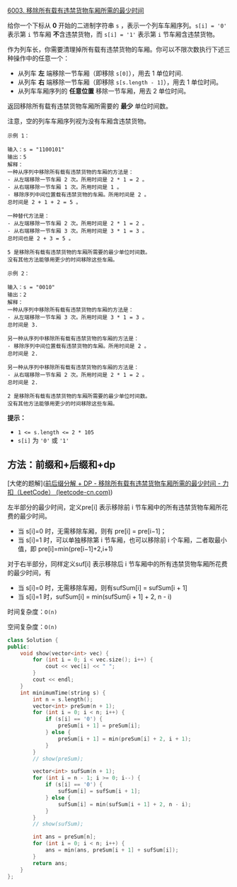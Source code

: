 [6003. 移除所有载有违禁货物车厢所需的最少时间](https://leetcode-cn.com/problems/minimum-time-to-remove-all-cars-containing-illegal-goods/)

给你一个下标从 **0** 开始的二进制字符串 `s` ，表示一个列车车厢序列。`s[i] = '0'` 表示第 `i` 节车厢 **不**含违禁货物，而 `s[i] = '1'` 表示第 `i` 节车厢含违禁货物。

作为列车长，你需要清理掉所有载有违禁货物的车厢。你可以不限次数执行下述三种操作中的任意一个：

-  从列车 **左** 端移除一节车厢（即移除 `s[0]`），用去 1 单位时间.
- 从列车 **右** 端移除一节车厢（即移除 `s[s.length - 1]`），用去 1 单位时间。
- 从列车车厢序列的 **任意位置** 移除一节车厢，用去 2 单位时间。

返回移除所有载有违禁货物车厢所需要的 **最少** 单位时间数。

注意，空的列车车厢序列视为没有车厢含违禁货物。

```
示例 1：

输入：s = "1100101"
输出：5
解释：
一种从序列中移除所有载有违禁货物的车厢的方法是：
- 从左端移除一节车厢 2 次。所用时间是 2 * 1 = 2 。
- 从右端移除一节车厢 1 次。所用时间是 1 。
- 移除序列中间位置载有违禁货物的车厢。所用时间是 2 。
总时间是 2 + 1 + 2 = 5 。

一种替代方法是：
- 从左端移除一节车厢 2 次。所用时间是 2 * 1 = 2 。
- 从右端移除一节车厢 3 次。所用时间是 3 * 1 = 3 。
总时间也是 2 + 3 = 5 。

5 是移除所有载有违禁货物的车厢所需要的最少单位时间数。
没有其他方法能够用更少的时间移除这些车厢。

示例 2：

输入：s = "0010"
输出：2
解释：
一种从序列中移除所有载有违禁货物的车厢的方法是：
- 从左端移除一节车厢 3 次。所用时间是 3 * 1 = 3 。
总时间是 3.

另一种从序列中移除所有载有违禁货物的车厢的方法是：
- 移除序列中间位置载有违禁货物的车厢。所用时间是 2 。
总时间是 2.

另一种从序列中移除所有载有违禁货物的车厢的方法是：
- 从右端移除一节车厢 2 次。所用时间是 2 * 1 = 2 。
总时间是 2.

2 是移除所有载有违禁货物的车厢所需要的最少单位时间数。
没有其他方法能够用更少的时间移除这些车厢。
```

**提示：**

- `1 <= s.length <= 2 * 105`
- `s[i]` 为 `'0'` 或 `'1'`



## 方法：前缀和+后缀和+dp

[大佬的题解]([前后缀分解 + DP - 移除所有载有违禁货物车厢所需的最少时间 - 力扣（LeetCode） (leetcode-cn.com)](https://leetcode-cn.com/problems/minimum-time-to-remove-all-cars-containing-illegal-goods/solution/qian-hou-zhui-fen-jie-dp-by-endlesscheng-6u1b/))

左半部分的最少时间，定义pre[i] 表示移除前 i 节车厢中的所有违禁货物车厢所花费的最少时间。

- 当 s[i]=0 时，无需移除车厢，则有 pre[i] = pre[i−1]；
- 当 s[i]=1 时，可以单独移除第 i 节车厢，也可以移除前 i 个车厢，二者取最小值，即 pre[i]=min(pre[i−1]+2,i+1)

对于右半部分，同样定义suf[i] 表示移除后 i 节车厢中的所有违禁货物车厢所花费的最少时间，有

- 当 s[i]=0 时，无需移除车厢，则有sufSum[i] = sufSum[i + 1]
- 当 s[i]=1 时，sufSum[i] = min(sufSum[i + 1] + 2, n - i)

时间复杂度：`O(n)`

空间复杂度：`O(n)`

```c++
class Solution {
public:
    void show(vector<int> vec) {
        for (int i = 0; i < vec.size(); i++) {
            cout << vec[i] << " ";
        }
        cout << endl;
    }
    int minimumTime(string s) {
        int n = s.length();
        vector<int> preSum(n + 1);
        for (int i = 0; i < n; i++) {
            if (s[i] == '0') {
                preSum[i + 1] = preSum[i];
            } else {
                preSum[i + 1] = min(preSum[i] + 2, i + 1);
            }
        }
        // show(preSum);

        vector<int> sufSum(n + 1);
        for (int i = n - 1; i >= 0; i--) {
            if (s[i] == '0') {
                sufSum[i] = sufSum[i + 1];
            } else {
                sufSum[i] = min(sufSum[i + 1] + 2, n - i);
            }
        }
        // show(sufSum);

        int ans = preSum[n];
        for (int i = 0; i < n; i++) {
            ans = min(ans, preSum[i + 1] + sufSum[i]);
        }
        return ans;
    }
};
```